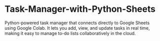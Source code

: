 # Task-Manager-with-Python-Sheets
Python-powered task manager that connects directly to Google Sheets using Google Colab. It lets you add, view, and update tasks in real time, making it easy to manage to-do lists collaboratively in the cloud.
